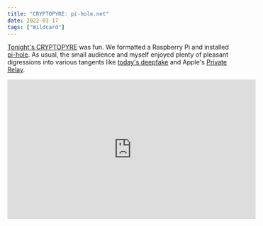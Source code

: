 ```yaml
---
title: "CRYPTOPYRE: pi-hole.net"
date: 2022-03-17
tags: ["Wildcard"]
---
```


[Tonight's CRYPTOPYRE](https://www.youtube.com/watch?v=EKYY5N9yw4o) was fun. We formatted a Raspberry Pi and installed [pi-hole](https://pi-hole.net). As usual, the small audience and myself enjoyed plenty of pleasant digressions into various tangents like [today's deepfake](https://techcrunch.com/2022/03/16/facebook-zelensky-deepfake/) and Apple's [Private Relay](https://support.apple.com/en-us/HT212614).

<iframe width="560" height="315" src="https://www.youtube.com/embed/EKYY5N9yw4o" title="YouTube video player" frameborder="0" allow="accelerometer; autoplay; clipboard-write; encrypted-media; gyroscope; picture-in-picture" allowfullscreen></iframe>
